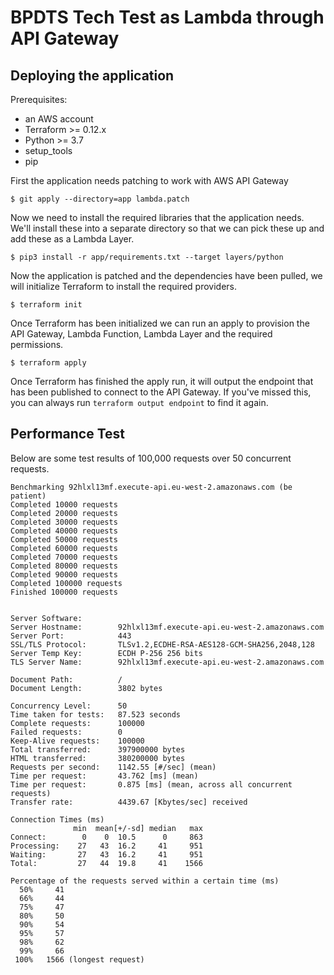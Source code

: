 # BPDTS Tech Test as Lambda through API Gateway

## Deploying the application

Prerequisites:
* an AWS account
* Terraform >= 0.12.x
* Python >= 3.7
* setup_tools
* pip

First the application needs patching to work with AWS API Gateway

```shell
$ git apply --directory=app lambda.patch
```

Now we need to install the required libraries that the application needs.
We'll install these into a separate directory so that we can pick these
up and add these as a Lambda Layer.

```shell
$ pip3 install -r app/requirements.txt --target layers/python
```

Now the application is patched and the dependencies have been pulled,
we will initialize Terraform to install the required providers.

```shell
$ terraform init
```

Once Terraform has been initialized we can run an apply to provision the
API Gateway, Lambda Function, Lambda Layer and the required permissions.

```shell
$ terraform apply
```

Once Terraform has finished the apply run, it will output the endpoint
that has been published to connect to the API Gateway. If you've missed
this, you can always run `terraform output endpoint` to find it again.

## Performance Test

Below are some test results of 100,000 requests over 50 concurrent requests.

```
Benchmarking 92hlxl13mf.execute-api.eu-west-2.amazonaws.com (be patient)
Completed 10000 requests
Completed 20000 requests
Completed 30000 requests
Completed 40000 requests
Completed 50000 requests
Completed 60000 requests
Completed 70000 requests
Completed 80000 requests
Completed 90000 requests
Completed 100000 requests
Finished 100000 requests


Server Software:        
Server Hostname:        92hlxl13mf.execute-api.eu-west-2.amazonaws.com
Server Port:            443
SSL/TLS Protocol:       TLSv1.2,ECDHE-RSA-AES128-GCM-SHA256,2048,128
Server Temp Key:        ECDH P-256 256 bits
TLS Server Name:        92hlxl13mf.execute-api.eu-west-2.amazonaws.com

Document Path:          /
Document Length:        3802 bytes

Concurrency Level:      50
Time taken for tests:   87.523 seconds
Complete requests:      100000
Failed requests:        0
Keep-Alive requests:    100000
Total transferred:      397900000 bytes
HTML transferred:       380200000 bytes
Requests per second:    1142.55 [#/sec] (mean)
Time per request:       43.762 [ms] (mean)
Time per request:       0.875 [ms] (mean, across all concurrent requests)
Transfer rate:          4439.67 [Kbytes/sec] received

Connection Times (ms)
              min  mean[+/-sd] median   max
Connect:        0    0  10.5      0     863
Processing:    27   43  16.2     41     951
Waiting:       27   43  16.2     41     951
Total:         27   44  19.8     41    1566

Percentage of the requests served within a certain time (ms)
  50%     41
  66%     44
  75%     47
  80%     50
  90%     54
  95%     57
  98%     62
  99%     66
 100%   1566 (longest request)
```

